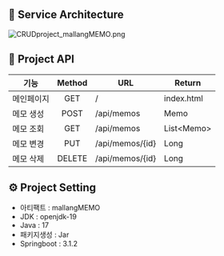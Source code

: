## 🔗 Service Architecture
![CRUDproject_mallangMEMO.png](..%2F..%2F..%2Fdevelope%2FArchitecture%2FCRUDproject_mallangMEMO.png)

## 🔐 Project API
|기능|Method|URL| Return       |
|---|:---:|---|--------------|
|메인페이지|GET|/| index.html   |
|메모 생성|POST|/api/memos| Memo         |
|메모 조회|GET|/api/memos| List\<Memo\> |
|메모 변경|PUT|/api/memos/{id}| Long         |
|메모 삭제|DELETE|/api/memos/{id}| Long         |

## ⚙️ Project Setting
- 아티팩트 : mallangMEMO
- JDK : openjdk-19
- Java : 17
- 패키지생성 : Jar
- Springboot : 3.1.2